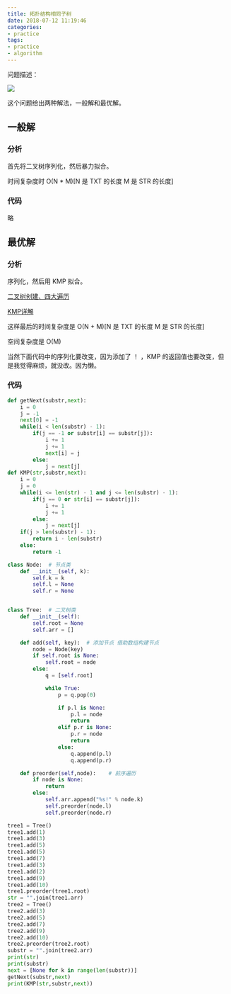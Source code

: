 ```yaml
---
title: 拓扑结构相同子树
date: 2018-07-12 11:19:46
categories:
- practice
tags:
- practice
- algorithm
---
```

问题描述：

![](/images/practice/13_0.JPG)

<!-- more -->

这个问题给出两种解法，一般解和最优解。

## 一般解

### 分析

首先将二叉树序列化，然后暴力拟合。

时间复杂度时 O(N * M)[N 是 TXT 的长度 M 是 STR 的长度]

### 代码

略

## 最优解

### 分析

序列化，然后用 KMP 拟合。

[二叉树创建、四大遍历](https://benpaodewoniu.github.io/2018/06/30/practice3/)

[KMP详解](https://benpaodewoniu.github.io/2018/07/12/practice14/)

这样最后的时间复杂度是 O(N + M)[N 是 TXT 的长度 M 是 STR 的长度]

空间复杂度是 O(M)

当然下面代码中的序列化要改变，因为添加了 ！ ，KMP 的返回值也要改变，但是我觉得麻烦，就没改。因为懒。

### 代码

```python
def getNext(substr,next):
    i = 0
    j = -1
    next[0] = -1
    while(i < len(substr) - 1):
        if(j == -1 or substr[i] == substr[j]):
            i += 1
            j += 1
            next[i] = j
        else:
            j = next[j]
def KMP(str,substr,next):
    i = 0
    j = 0
    while(i <= len(str) - 1 and j <= len(substr) - 1):
        if(j == 0 or str[i] == substr[j]):
            i += 1
            j += 1
        else:
            j = next[j]
    if(j > len(substr) - 1):
        return i - len(substr)
    else:
        return -1

class Node:  # 节点类
    def __init__(self, k):
        self.k = k
        self.l = None
        self.r = None


class Tree:  # 二叉树类
    def __init__(self):
        self.root = None
        self.arr = []

    def add(self, key):  # 添加节点 借助数组构建节点
        node = Node(key)
        if self.root is None:
            self.root = node
        else:
            q = [self.root]

            while True:
                p = q.pop(0)

                if p.l is None:
                    p.l = node
                    return
                elif p.r is None:
                    p.r = node
                    return
                else:
                    q.append(p.l)
                    q.append(p.r)

    def preorder(self,node):	# 前序遍历
        if node is None:
            return
        else:
            self.arr.append("%s!" % node.k)
            self.preorder(node.l)
            self.preorder(node.r)

tree1 = Tree()
tree1.add(1)
tree1.add(3)
tree1.add(5)
tree1.add(5)
tree1.add(7)
tree1.add(3)
tree1.add(2)
tree1.add(9)
tree1.add(10)
tree1.preorder(tree1.root)
str = "".join(tree1.arr)
tree2 = Tree()
tree2.add(3)
tree2.add(5)
tree2.add(7)
tree2.add(9)
tree2.add(10)
tree2.preorder(tree2.root)
substr = "".join(tree2.arr)
print(str)
print(substr)
next = [None for k in range(len(substr))]
getNext(substr,next)
print(KMP(str,substr,next))
```
